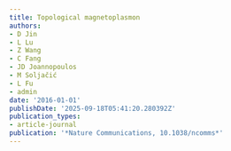 ```yaml
---
title: Topological magnetoplasmon
authors:
- D Jin
- L Lu
- Z Wang
- C Fang
- JD Joannopoulos
- M Soljačić
- L Fu
- admin
date: '2016-01-01'
publishDate: '2025-09-18T05:41:20.280392Z'
publication_types:
- article-journal
publication: '*Nature Communications, 10.1038/ncomms*'
---
```

